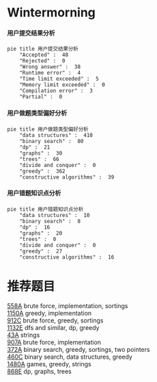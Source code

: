# Wintermorning

<!-- tabs:start -->



#### **用户提交结果分析**

```mermaid
pie title 用户提交结果分析
    "Accepted" :  48
    "Rejected" :  0
    "Wrong answer" :  38
    "Runtime error" :  4
    "Time limit exceeded" :  5
    "Memory limit exceeded" :  0
    "Compilation error" :  3
    "Partial" :  0
```

#### **用户做题类型偏好分析**

```mermaid
pie title 用户做题类型偏好分析
    "data structures" :  410
    "binary search" :  80
    "dp" :  21
    "graphs" :  30
    "trees" :  66
    "divide and conquer" :  0
    "greedy" :  362
    "constructive algorithms" :  39
```
#### **用户错题知识点分析**

```mermaid
pie title 用户错题知识点分析
    "data structures" :  10
    "binary search" :  8
    "dp" :  16
    "graphs" :  20
    "trees" :  0
    "divide and conquer" :  0
    "greedy" :  27
    "constructive algorithms" :  16
```



<!-- tabs:end -->
# 推荐题目
[558A](https://codeforces.com/contest/558/problem/A)		brute force,
                        implementation,
                        sortings		  
[1150A](https://codeforces.com/contest/1150/problem/A)		greedy,
                        implementation		  
[912C](https://codeforces.com/contest/912/problem/C)		brute force,
                        greedy,
                        sortings		  
[1132E](https://codeforces.com/contest/1132/problem/E)		dfs and similar,
                        dp,
                        greedy		  
[43A](https://codeforces.com/contest/43/problem/A)		strings		  
[907A](https://codeforces.com/contest/907/problem/A)		brute force,
                        implementation		  
[372A](https://codeforces.com/contest/372/problem/A)		binary search,
                        greedy,
                        sortings,
                        two pointers		  
[460C](https://codeforces.com/contest/460/problem/C)		binary search,
                        data structures,
                        greedy		  
[1480A](https://codeforces.com/contest/1480/problem/A)		games,
                        greedy,
                        strings		  
[868E](https://codeforces.com/contest/868/problem/E)		dp,
                        graphs,
                        trees		  
